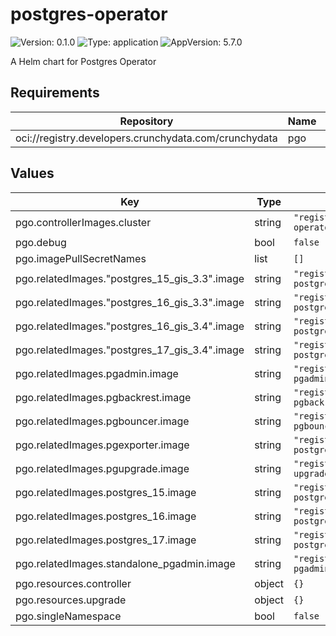 # postgres-operator

![Version: 0.1.0](https://img.shields.io/badge/Version-0.1.0-informational?style=flat-square) ![Type: application](https://img.shields.io/badge/Type-application-informational?style=flat-square) ![AppVersion: 5.7.0](https://img.shields.io/badge/AppVersion-5.7.0-informational?style=flat-square)

A Helm chart for Postgres Operator

## Requirements

| Repository                                            | Name | Version |
| ----------------------------------------------------- | ---- | ------- |
| oci://registry.developers.crunchydata.com/crunchydata | pgo  | 5.7.0   |

## Values

| Key                                           | Type   | Default                                                                                      | Description |
| --------------------------------------------- | ------ | -------------------------------------------------------------------------------------------- | ----------- |
| pgo.controllerImages.cluster                  | string | `"registry.developers.crunchydata.com/crunchydata/postgres-operator:ubi8-5.7.0-0"`           |             |
| pgo.debug                                     | bool   | `false`                                                                                      |             |
| pgo.imagePullSecretNames                      | list   | `[]`                                                                                         |             |
| pgo.relatedImages."postgres_15_gis_3.3".image | string | `"registry.developers.crunchydata.com/crunchydata/crunchy-postgres-gis:ubi8-15.8-3.3-2"`     |             |
| pgo.relatedImages."postgres_16_gis_3.3".image | string | `"registry.developers.crunchydata.com/crunchydata/crunchy-postgres-gis:ubi8-16.4-3.3-2"`     |             |
| pgo.relatedImages."postgres_16_gis_3.4".image | string | `"registry.developers.crunchydata.com/crunchydata/crunchy-postgres-gis:ubi8-16.4-3.4-2"`     |             |
| pgo.relatedImages."postgres_17_gis_3.4".image | string | `"registry.developers.crunchydata.com/crunchydata/crunchy-postgres-gis:ubi8-17.0-3.4-0"`     |             |
| pgo.relatedImages.pgadmin.image               | string | `"registry.developers.crunchydata.com/crunchydata/crunchy-pgadmin4:ubi8-4.30-31"`            |             |
| pgo.relatedImages.pgbackrest.image            | string | `"registry.developers.crunchydata.com/crunchydata/crunchy-pgbackrest:ubi8-2.53.1-0"`         |             |
| pgo.relatedImages.pgbouncer.image             | string | `"registry.developers.crunchydata.com/crunchydata/crunchy-pgbouncer:ubi8-1.23-0"`            |             |
| pgo.relatedImages.pgexporter.image            | string | `"registry.developers.crunchydata.com/crunchydata/crunchy-postgres-exporter:ubi8-0.15.0-12"` |             |
| pgo.relatedImages.pgupgrade.image             | string | `"registry.developers.crunchydata.com/crunchydata/crunchy-upgrade:ubi8-5.7.0-0"`             |             |
| pgo.relatedImages.postgres_15.image           | string | `"registry.developers.crunchydata.com/crunchydata/crunchy-postgres:ubi8-15.8-2"`             |             |
| pgo.relatedImages.postgres_16.image           | string | `"registry.developers.crunchydata.com/crunchydata/crunchy-postgres:ubi8-16.4-2"`             |             |
| pgo.relatedImages.postgres_17.image           | string | `"registry.developers.crunchydata.com/crunchydata/crunchy-postgres:ubi8-17.0-0"`             |             |
| pgo.relatedImages.standalone_pgadmin.image    | string | `"registry.developers.crunchydata.com/crunchydata/crunchy-pgadmin4:ubi8-8.12-0"`             |             |
| pgo.resources.controller                      | object | `{}`                                                                                         |             |
| pgo.resources.upgrade                         | object | `{}`                                                                                         |             |
| pgo.singleNamespace                           | bool   | `false`                                                                                      |             |
